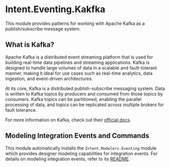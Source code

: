 ﻿# Intent.Eventing.Kakfka

This module provides patterns for working with Apache Kafka as a publish/subscribe message system.

## What is Kafka?

Apache Kafka is a distributed event streaming platform that is used for building real-time data pipelines and streaming applications. Kafka is designed to handle large volumes of data in a scalable and fault-tolerant manner, making it ideal for use cases such as real-time analytics, data ingestion, and event-driven architectures.

At its core, Kafka is a distributed publish-subscribe messaging system. Data is written to Kafka topics by producers and consumed from those topics by consumers. Kafka topics can be partitioned, enabling the parallel processing of data, and topics can be replicated across multiple brokers for fault tolerance.

For more information on Kafka, check out their [official docs](https://docs.confluent.io/kafka/).

## Modeling Integration Events and Commands

This module automatically installs the `Intent.Modelers.Eventing` module which provides designer modeling capabilities for integration events. For details on modeling integration events, refer to its [README](https://github.com/IntentArchitect/Intent.Modules/blob/development/Modules/Intent.Modules.Modelers.Eventing/README.md).

